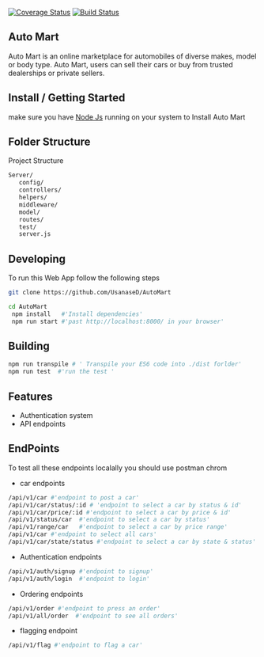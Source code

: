 [![Coverage Status](https://coveralls.io/repos/github/UsanaseD/AutoMart/badge.svg?branch=develop)](https://coveralls.io/github/UsanaseD/AutoMart?branch=develop) [![Build Status](https://travis-ci.org/UsanaseD/AutoMart.svg?branch=develop)](https://travis-ci.org/UsanaseD/AutoMart)

## Auto Mart
Auto Mart is an online marketplace for automobiles of diverse makes, model or body type.  Auto Mart, users can sell their cars or buy from trusted dealerships or private sellers. 

## Install / Getting Started

make sure you have [Node Js](https://nodejs.org/en/download/) running on your system to Install Auto Mart

## Folder Structure
Project Structure

```bash
Server/
   config/
   controllers/
   helpers/
   middleware/
   model/
   routes/
   test/
   server.js
```
## Developing
To run this Web App follow the following steps

```bash
git clone https://github.com/UsanaseD/AutoMart

cd AutoMart
 npm install   #'Install dependencies'
 npm run start #'past http://localhost:8000/ in your browser'
```
## Building

```bash
npm run transpile # ' Transpile your ES6 code into ./dist forlder'
npm run test  #'run the test '
```
## Features

* Authentication system
* API endpoints

## EndPoints

To test all these endpoints localally you should use postman chrom

* car endpoints

```bash
/api/v1/car #'endpoint to post a car'
/api/v1/car/status/:id # 'endpoint to select a car by status & id'
/api/v1/car/price/:id #'endpoint to select a car by price & id'
/api/v1/status/car  #'endpoint to select a car by status'
/api/v1/range/car   #'endpoint to select a car by price range'
/api/v1/car #'endpoint to select all cars'
/api/v1/car/state/status #'endpoint to select a car by state & status'
```
* Authentication endpoints
```bash
/api/v1/auth/signup #'endpoint to signup'
/api/v1/auth/login  #'endpoint to login'
```
* Ordering endpoints
```bash
/api/v1/order #'endpoint to press an order'
/api/v1/all/order  #'endpoint to see all orders'
```
* flagging endpoint
```bash
/api/v1/flag #'endpoint to flag a car'
```